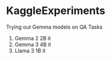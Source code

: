 # KaggleExperiments
Trying out Gemma models on QA Tasks
1. Gemma 2 2B it
2. Gemma 3 4B it
3. Llama 3 1B it
